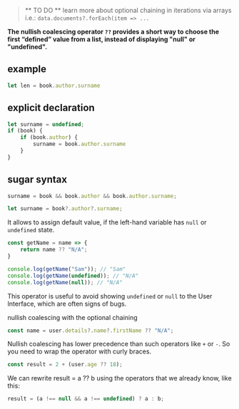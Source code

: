 > ** TO DO **
> learn more about optional chaining in iterations via arrays
> i.e.: `data.documents?.forEach(item => ...`

**The nullish coalescing operator `??` provides a short way to choose the first “defined” value from a list, instead of displaying "null" or "undefined".**

## example

```js
let len = book.author.surname
```

## explicit declaration

```js
let surname = undefined;
if (book) {
	if (book.author) {
		surname = book.author.surname
	}
}
```

## sugar syntax

```js
surname = book && book.author && book.author.surname;
```

```js
let surname = book?.author?.surname;
```

It allows to assign default value, if the left-hand variable has `null` or `undefined` state.

```javascript
const getName = name => {
    return name ?? "N/A";
}

console.log(getName("Sam")); // "Sam"
console.log(getName(undefined)); // "N/A"
console.log(getName(null)); // "N/A"
```

This operator is useful to avoid showing `undefined` or `null` to the User Interface, which are often signs of bugs.

nullish coalescing with the optional chaining
```javascript
const name = user.details?.name?.firstName ?? "N/A";
```

Nullish coalescing has lower precedence than such operators like `+` or `-`. So you need to wrap the operator with curly braces.
```javascript
const result = 2 + (user.age ?? 18);
```

We can rewrite result = a ?? b using the operators that we already know, like this:
```js
result = (a !== null && a !== undefined) ? a : b;
```